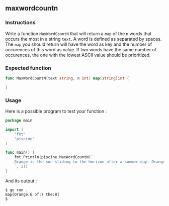 ## maxwordcountn

### Instructions

Write a function `MaxWordCountN` that will return a `map` of the `n` words that occurs the most in a string `text`. A word is defined as separated by spaces. The `map` you should return will have the word as key and the number of occurences of this word as value.
If two words have the same number of occurences, the one with the lowest ASCII value should be prioritized.

### Expected function

```go
func MaxWordCountN(text string, n int) map[string]int {

}
```

### Usage

Here is a possible program to test your function :

```go
package main

import (
	"fmt"
	"piscine"
)

func main() {
	fmt.Println(piscine.MaxWordCountN(`
	Orange is the sun sliding to the horizon after a summer day. Orange is the sound of dribbling basketball. Orange is the smell of a tiger lily petal. Orange is the taste of thirst-quenching Nehi Soda. Orange is the color of peach marmalade on a side of toast. Orange is the sound of a carrot popping out of the ground.
	`, 3))
}
```

And its output :

```console
$ go run .
map[Orange:6 of:7 the:8]
$
```
